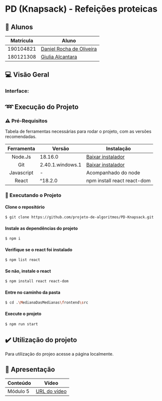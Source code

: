 # PD (Knapsack) - Refeições proteicas
## 👥 Alunos

| Matrícula | Aluno                                                      |
| --------- | ---------------------------------------------------------- |
| 190104821	| [Daniel Rocha de Oliveira](https://github.com/DanRocha18)  |
| 180121308 | [Giulia Alcantara](https://github.com/alcantaragiubs)      |
 
 ##  💻 Visão Geral

 ### Interface: 

## ➿ Execução do Projeto

### ⚠️ Pré-Requisitos 

Tabela de ferramentas necessárias para rodar o projeto, com as versões recomendadas.

| Ferramenta | Versão | Instalação |
| :-------: | ----------- | -------------------------------------------------------- |
| Node.Js | 18.16.0 | [Baixar instalador](https://nodejs.org/) |
| Git | 2.40.1.windows.1 | [Baixar instalador](https://git-scm.com/) |
| Javascript | - | Acompanhado do node |
| React | ^18.2.0 | npm install react react-dom |

### 🔂 Executando o Projeto

#### Clone o repositório

```bash 
$ git clone https://github.com/projeto-de-algoritmos/PD-Knapsack.git
```

#### Instale as dependências do projeto

```bash 
$ npm i
```

#### Verifique se o react foi instalado

```bash 
$ npm list react
```

#### Se não, instale o react

```bash 
$ npm install react react-dom
```

#### Entre no caminho da pasta

```bash
$ cd .\MedianaDasMedianas\frontend\src
```

#### Execute o projeto 

```bash 
$ npm run start
```

## ✔️ Utilização do projeto
Para utilização do projeo acesse a página localmente.

## 🔗 Apresentação

  | Conteúdo | Vídeo                                                                                         |
  | -------- | --------------------------------------------------------------------------------------------- |
  | Módulo 5 | [URL do vídeo]()|
